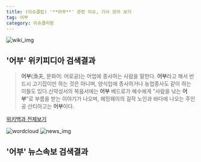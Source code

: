 ```yaml
---
title: (이슈클립) '**어부**' 관련 이슈, 기사 모아 보기
tag: 어부
category: 이슈클리핑
---
```

![wiki_img](https://user-images.githubusercontent.com/42597476/44503234-41136a80-a6d0-11e8-9071-6fc6418eafe4.png)
## **'**어부**'** 위키피디아 검색결과
>**어부**(漁夫, 문화어: 어로공)는 어업에 종사하는 사람을 말한다. **어부**라고 해서 반드시 고기잡이만 하는 것은 아니며, 양식업에 종사하거나 농업종사도 같이 하는 이들도 있다.신약성서의 복음서에는 **어부** 베드로가 예수에게 "사람을 낚는 **어부**"로 부름을 받는 이야기가 나오며, 헤밍웨이의 걸작 노인과 바다에 나오는 주인공 산티아고는 **어부**이다.

<a href="https://ko.wikipedia.org/wiki/어부" target="_blank">위키백과 전체보기</a>

![wordcloud](https://s3.ap-northeast-2.amazonaws.com/lyrics101-wordcloud/2018-09-14-1536880121.png)
![news_img](https://user-images.githubusercontent.com/42597476/44507050-1206f400-a6e4-11e8-8d98-7ffbfebb353f.png)
## **'**어부**'** 뉴스속보 검색결과

